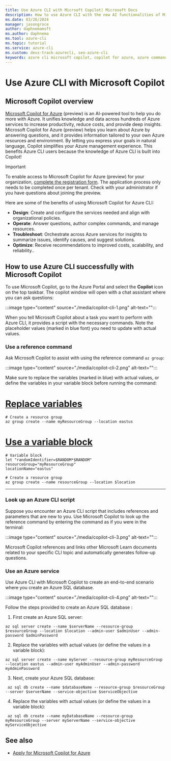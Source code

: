 ```yaml
---
title: Use Azure CLI with Micrsoft Copilot| Microsoft Docs
description: How to use Azure CLI with the new AI functionalities of Microsoft Copilot.
ms.date: 03/26/2024
manager: jasongroce
author: daphnemamsft
ms.author: daphnema
ms.tool: azure-cli
ms.topic: tutorial
ms.service: azure-cli
ms.custom: devx-track-azurecli, seo-azure-cli
keywords: azure cli microsoft copilot, copilot for azure, azure command line
---
```


# Use Azure CLI with Microsoft Copilot

## Microsoft Copilot overview

[Microsoft Copilot for Azure](https://aka.ms/MicrosoftCopilotforAzureDocs) (preview) is an AI-powered tool to help you do more with Azure. It unifies knowledge and data across hundreds of Azure services to increase productivity, reduce costs, and provide deep insights. Microsoft Copilot for Azure (preview) helps you learn about Azure by answering questions, and it provides information tailored to your own Azure resources and environment. By letting you express your goals in natural language, Copilot simplifies your Azure management experience. This benefits Azure CLI users because the knowledge of Azure CLI is built into Copilot!

> [!IMPORTANT]
> To enable access to Microsoft Copilot for Azure (preview) for your organization, [complete the registration form](https://aka.ms/MSCopilotforAzurePreviewRequest). The application process only needs to be completed once per tenant. Check with your administrator if you have questions about joining the preview.

Here are some of the benefits of using Microsoft Copilot for Azure CLI:
- **Design**: Create and configure the services needed and align with organizational policies.
- **Operate**: Answer questions, author complex commands, and manage resources.
- **Troubleshoot**: Orchestrate across Azure services for insights to summarize issues, identify causes, and suggest solutions.
- **Optimize**: Receive recommendations to improved costs, scalability, and reliability..

## How to use Azure CLI successfully with Microsoft Copilot

To use Microsoft Copilot, go to the Azure Portal and select the **Copilot** icon on the top taskbar. The copilot window will open with a chat assistant where you can ask questions:

:::image type="content" source="./media/copilot-cli-1.png" alt-text="<Copilot on Azure portal>":::

When you tell Microsoft Copilot about a task you want to perform with Azure CLI, it provides a script with the necessary commands. Note the placeholder values (marked in blue font) you need to update with actual values. 

### Use a reference command

Ask Microsoft Copilot to assist with using the reference command `az group`:

:::image type="content" source="./media/copilot-cli-2.png" alt-text="<Reference command>":::

Make sure to replace the variables (marked in blue) with actual values, or define the variables in your variable block before running the command:

# [Replace variables](#tab/define)
```azurecli-interactive
# Create a resource group
az group create --name myResourceGroup --location eastus
```

# [Use a variable block](#tab/variableblock)
```azurecli-interactive
# Variable block
let "randomIdentifier=$RANDOM*$RANDOM"
resourceGroup="myResourceGroup"
locationName="eastus"

# Create a resource group
az group create --name resourceGroup --location $location
```
***

### Look up an Azure CLI script

Suppose you encounter an Azure CLI script that includes references and parameters that are new to you. Use Microsoft Copilot to look up the reference command by entering the command as if you were in the terminal: 

:::image type="content" source="./media/copilot-cli-3.png" alt-text="<Looking up a script>":::

Microsoft Copilot references and links other Microsoft Learn documents related to your specific CLI topic and automatically generates follow-up questions. 

### Use an Azure service

Use Azure CLI with Microsoft Copilot to create an end-to-end scenario where you create an Azure SQL database.

:::image type="content" source="./media/copilot-cli-4.png" alt-text="<Use Azure service>":::

Follow the steps provided to create an Azure SQL database :

1. First create an Azure SQL server:

```azurecli-interactive
az sql server create --name $serverName --resource-group $resourceGroup --location $location --admin-user $adminUser --admin-password $adminPassword
```

2. Replace the variables with actual values (or define the values in a variable block):

```azurecli-interactive
az sql server create --name myServer --resource-group myResourceGroup --location eastus --admin-user myAdminUser --admin-password myAdminPassword
```

3. Next, create your Azure SQL database:

```azurecli-interactive
 az sql db create --name $databaseName --resource-group $resourceGroup --server $serverName --service-objective $serviceObjective
```

4. Replace the variables with actual values (or define the values in a variable block):

```azurecli-interactive
 az sql db create --name myDatabaseName --resource-group myResourceGroup --server myServerName --service-objective myServiceObjective
```

## See also

* [Apply for Microsoft Copilot for Azure](https://azure.microsoft.com/products/copilot#Usecases)
